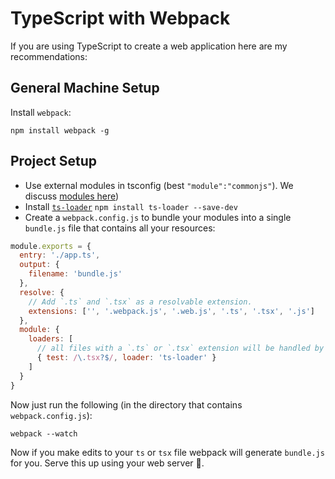 # TypeScript with Webpack
If you are using TypeScript to create a web application here are my recommendations:

## General Machine Setup
Install `webpack`:
```
npm install webpack -g
```

## Project Setup
* Use external modules in tsconfig (best `"module":"commonjs"`). We discuss [modules here](../project/external-modules.md))
* Install [`ts-loader`](https://github.com/TypeStrong/ts-loader/) `npm install ts-loader --save-dev`
* Create a `webpack.config.js` to bundle your modules into a single `bundle.js` file that contains all your resources:

```js
module.exports = {
  entry: './app.ts',
  output: {
    filename: 'bundle.js'
  },
  resolve: {
    // Add `.ts` and `.tsx` as a resolvable extension.
    extensions: ['', '.webpack.js', '.web.js', '.ts', '.tsx', '.js']
  },
  module: {
    loaders: [
      // all files with a `.ts` or `.tsx` extension will be handled by `ts-loader`
      { test: /\.tsx?$/, loader: 'ts-loader' }
    ]
  }
}
```

Now just run the following (in the directory that contains `webpack.config.js`):

```
webpack --watch
```

Now if you make edits to your `ts` or `tsx` file webpack will generate `bundle.js` for you. Serve this up using your web server 🌹.
